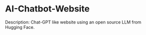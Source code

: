 # AI-Chatbot-Website
Description: Chat-GPT like website using an open source LLM from Hugging Face.

